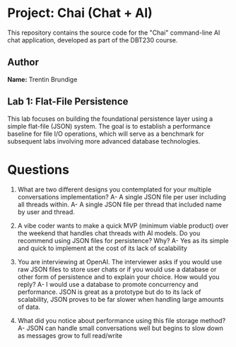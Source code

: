 # Project: Chai (Chat + AI)

This repository contains the source code for the "Chai" command-line AI chat application, developed as part of the DBT230 course.

## Author

**Name:** Trentin Brundige

## Lab 1: Flat-File Persistence

This lab focuses on building the foundational persistence layer using a simple flat-file (JSON) system. The goal is to establish a performance baseline for file I/O operations, which will serve as a benchmark for subsequent labs involving more advanced database technologies.

# Questions

1. What are two different designs you contemplated for your multiple conversations implementation?
A- A single JSON file per user including all threads within.
A- A single JSON file per thread that included name by user and thread.

2. A vibe coder wants to make a quick MVP (minimum viable product) over the weekend that handles chat threads with AI models. Do you recommend using JSON files for persistence? Why?
A- Yes as its simple and quick to implement at the cost of its lack of scalability 

3. You are interviewing at OpenAI. The interviewer asks if you would use raw JSON files to store user chats or if you would use a database or other form of persistence and to explain your choice. How would you reply?
A- I would use a database to promote concurrency and performance. JSON is great as a prototype but do to its lack of scalability, JSON proves to be far slower when handling large amounts of data.

4. What did you notice about performance using this file storage method?
A- JSON can handle small conversations well but begins to slow down as messages grow to full read/write